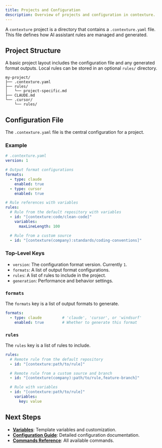 ```yaml
---
title: Projects and Configuration
description: Overview of projects and configuration in contexture.
---
```

A `contexture` project is a directory that contains a `.contexture.yaml` file. This file defines how AI assistant rules are managed and generated.

## Project Structure

A basic project layout includes the configuration file and any generated format outputs. Local rules can be stored in an optional `rules/` directory.

```
my-project/
├── .contexture.yaml
├── rules/
│   └── project-specific.md
├── CLAUDE.md
└── .cursor/
    └── rules/
```

## Configuration File

The `.contexture.yaml` file is the central configuration for a project.

### Example

```yaml
# .contexture.yaml
version: 1

# Output format configurations
formats:
  - type: claude
    enabled: true
  - type: cursor
    enabled: true

# Rule references with variables
rules:
  # Rule from the default repository with variables
  - id: "[contexture:code/clean-code]"
    variables:
      maxLineLength: 100

  # Rule from a custom source
  - id: "[contexture(company):standards/coding-conventions]"
```

### Top-Level Keys

-   `version`: The configuration format version. Currently `1`.
-   `formats`: A list of output format configurations.
-   `rules`: A list of rules to include in the project.
-   `generation`: Performance and behavior settings.

### `formats`

The `formats` key is a list of output formats to generate.

```yaml
formats:
  - type: claude         # 'claude', 'cursor', or 'windsurf'
    enabled: true        # Whether to generate this format
```

### `rules`

The `rules` key is a list of rules to include.

```yaml
rules:
  # Remote rule from the default repository
  - id: "[contexture:path/to/rule]"

  # Remote rule from a custom source and branch
  - id: "[contexture(company):path/to/rule,feature-branch]"

  # Rule with variables
  - id: "[contexture:path/to/rule]"
    variables:
      key: value
```

## Next Steps

-   **[Variables](./variables)**: Template variables and customization.
-   **[Configuration Guide](../reference/configuration/config-file)**: Detailed configuration documentation.
-   **[Commands Reference](../reference/commands/init)**: All available commands.